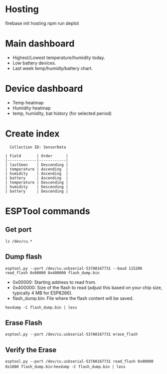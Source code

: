 # Hosting

firebase init hosting
npm run deplot

# Main dashboard

- Highest/Lowest temperature/humidity today.
- Low battery devices.
- Last week temp/humidly/battery chart.

# Device dashboard

- Temp heatmap
- Humidity heatmap
- temp, humidity, bat history (for selected period)

# Create index

```
  Collection ID: SensorData

| Field       | Order      |
|-------------|------------|
| lastSeen    | Descending |
| temperature | Ascending  |
| humidity    | Ascending  |
| battery     | Ascending  |
| temperature | Descending |
| humidity    | Descending |
| battery     | Descending |

```

# ESPTool commands

## Get port

`ls /dev/cu.*`

## Dump flash

`esptool.py --port /dev/cu.usbserial-537A0167731 --baud 115200 read_flash 0x00000 0x400000 flash_dump.bin`

- 0x00000: Starting address to read from.
- 0x400000: Size of the flash to read (adjust this based on your chip size, typically 4 MB for ESP8266).
- flash_dump.bin: File where the flash content will be saved.

`hexdump -C flash_dump.bin | less`

## Erase Flash

`esptool.py --port /dev/cu.usbserial-537A0167731 erase_flash`

## Verify the Erase

`esptool.py --port /dev/cu.usbserial-537A0167731 read_flash 0x00000 0x1000 flash_dump.bin`
`hexdump -C flash_dump.bin | less`
